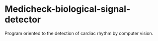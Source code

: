 # Medicheck-biological-signal-detector
Program oriented to the detection of cardiac rhythm by computer vision.
